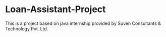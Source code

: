 # Loan-Assistant-Project
This is a project based on java internship provided by Suven Consultants &amp; Technology Pvt. Ltd.
